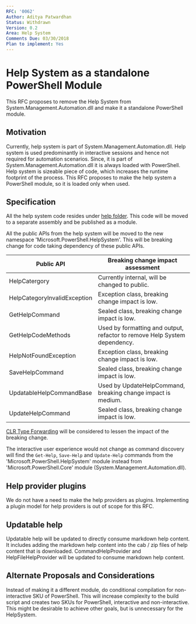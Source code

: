 ```yaml
---
RFC: '0062'
Author: Aditya Patwardhan
Status: Withdrawn
Version: 0.2
Area: Help System
Comments Due: 03/30/2018
Plan to implement: Yes
---
```


# Help System as a standalone PowerShell Module  

This RFC proposes to remove the Help System from System.Management.Automation.dll and make it a standalone PowerShell module.

## Motivation

Currently, help system is part of System.Management.Automation.dll.
Help system is used predominantly in interactive sessions and hence not required for automation scenarios.
Since, it is part of System.Management.Automation.dll it is always loaded with PowerShell.
Help system is sizeable piece of code, which increases the runtime footprint of the process.
This RFC proposes to make the help system a PowerShell module, so it is loaded only when used.

## Specification

All the help system code resides under [help folder](https://github.com/PowerShell/PowerShell/tree/master/src/System.Management.Automation/help).
This code will be moved to a separate assembly and be published as a module.

All the public APIs from the help system will be moved to the new namespace 'Microsoft.PowerShell.HelpSystem'.
This will be breaking change for code taking dependency of these public APIs.

| Public API | Breaking change impact assessment
| ------------ | --------
| HelpCatergory | Currently internal, will be changed to public.
| HelpCategoryInvalidException | Exception class, breaking change impact is low.
| GetHelpCommand | Sealed class, breaking change impact is low.
| GetHelpCodeMethods | Used by formatting and output, refactor to remove Help System dependency.
| HelpNotFoundException | Exception class, breaking change impact is low.
| SaveHelpCommand | Sealed class, breaking change impact is low.
| UpdatableHelpCommandBase | Used by UpdateHelpCommand, breaking change impact is medium.
| UpdateHelpCommand | Sealed class, breaking change impact is low.

[CLR Type Forwarding](https://docs.microsoft.com/en-us/dotnet/framework/app-domains/type-forwarding-in-the-common-language-runtime) will be considered to lessen the impact of the breaking change.

The interactive user experience would not change as command discovery will find the ```Get-Help```, ```Save-Help``` and ```Update-Help``` commands from the 'Microsoft.PowerShell.HelpSystem' module instead from 'Microsoft.PowerShell.Core' module (System.Management.Automation.dll).

## Help provider plugins

We do not have a need to make the help providers as plugins.
Implementing a plugin model for help providers is out of scope for this RFC.

## Updatable help

Updatable help will be updated to directly consume markdown help content.
It includes adding the markdown help content into the cab / zip files of help content that is downloaded.
CommandHelpProvider and HelpFileHelpProvider will be updated to consume markdown help content.

## Alternate Proposals and Considerations

Instead of making it a different module, do conditional compilation for non-interactive SKU of PowerShell.
This will increase complexity to the build script and creates two SKUs for PowerShell, interactive and non-interactive.
This might be desirable to achieve other goals, but is unnecessary for the HelpSystem.
